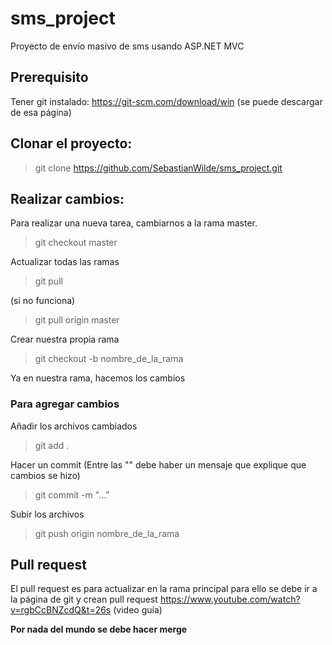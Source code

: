 # sms_project
Proyecto de envío masivo de sms usando ASP.NET MVC

## Prerequisito
  Tener git instalado:
        https://git-scm.com/download/win (se puede descargar de esa página)
     
## Clonar el proyecto:
  >git clone https://github.com/SebastianWilde/sms_project.git
      
## Realizar cambios:
Para realizar una nueva tarea, cambiarnos a la rama master.
>git checkout master

Actualizar todas las ramas
>git pull

(si no funciona)
>git pull origin master

Crear nuestra propia rama
>git checkout -b nombre_de_la_rama

Ya en nuestra rama, hacemos los cambios

### Para agregar cambios
Añadir los archivos cambiados
>git add .

Hacer un commit (Entre las "" debe haber un mensaje que explique que cambios se hizo)
>git commit -m "..."

Subir los archivos
>git push origin nombre_de_la_rama

## Pull request
El pull request es para actualizar en la rama principal para ello se debe ir  a la página de git y crean pull request
https://www.youtube.com/watch?v=rgbCcBNZcdQ&t=26s (video guía)

**Por nada del mundo se debe hacer merge**

